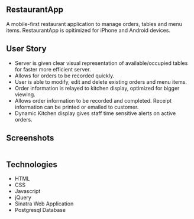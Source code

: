 ## RestaurantApp
A mobile-first restaurant application to manage orders, tables and menu items.
RestaurantApp is opitimized for iPhone and Android devices.
![]()

## User Story
- Server is given clear visual representation of available/occupied tables for faster more efficient server.
- Allows for orders to be recorded quickly.
- User is able to modify, edit and delete existing orders and menu items.
- Order information is relayed to kitchen display, optimized for bigger viewing.
- Allows order information to be recorded and completed. Receipt information can be printed or emailed to customer.
- Dynamic Kitchen display gives staff time sensitive alerts on active orders.


## Screenshots
![]()

## Technologies
- HTML
- CSS
- Javascript
- jQuery
- Sinatra Web Application
- Postgresql Database



